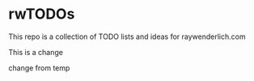 # rwTODOs

This repo is a collection of TODO lists and ideas for raywenderlich.com

This is a change

change from temp

